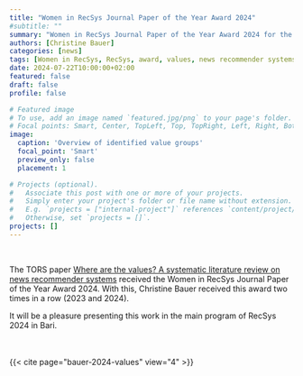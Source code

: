 ```yaml
---
title: "Women in RecSys Journal Paper of the Year Award 2024"
#subtitle: ""
summary: "Women in RecSys Journal Paper of the Year Award 2024 for the TORS paper 'Where are the values? A systematic literature review on news recommender systems'."
authors: [Christine Bauer]
categories: [news]
tags: [Women in RecSys, RecSys, award, values, news recommender systems, news, systematic literature review, survey, TORS]
date: 2024-07-22T10:00:00+02:00
featured: false
draft: false
profile: false

# Featured image
# To use, add an image named `featured.jpg/png` to your page's folder.
# Focal points: Smart, Center, TopLeft, Top, TopRight, Left, Right, BottomLeft, Bottom, BottomRight.
image:
  caption: 'Overview of identified value groups'
  focal_point: 'Smart'
  preview_only: false
  placement: 1

# Projects (optional).
#   Associate this post with one or more of your projects.
#   Simply enter your project's folder or file name without extension.
#   E.g. `projects = ["internal-project"]` references `content/project/deep-learning/index.md`.
#   Otherwise, set `projects = []`.
projects: []
---
```


<br>

The TORS paper [Where are the values? A systematic literature review on news recommender systems](/publications/bauer-2024-values) received the Women in RecSys Journal Paper of the Year Award 2024. With this, Christine Bauer received this award two times in a row (2023 and 2024).

It will be a pleasure presenting this work in the main program of RecSys 2024 in Bari.

<br><br>
{{< cite page="bauer-2024-values" view="4" >}}
